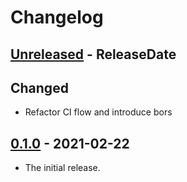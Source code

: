 # Changelog

<!-- next-header -->

## [Unreleased] - ReleaseDate

## Changed

- Refactor CI flow and introduce bors

## [0.1.0] - 2021-02-22

- The initial release.

<!-- next-url -->

[unreleased]: https://github.com/fnichol/fnichol-cime/compare/v0.1.0...HEAD
[0.1.0]: https://github.com/fnichol/fnichol-cime/compare/b51e479...v0.1.0
